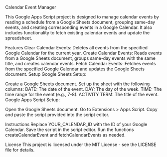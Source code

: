 Calendar Event Manager

This Google Apps Script project is designed to manage calendar events by reading a schedule from a Google Sheets document, grouping same-day events, and creating corresponding events in a Google Calendar. It also includes functionality to fetch existing calendar events and update the spreadsheet.

Features
Clear Calendar Events: Deletes all events from the specified Google Calendar for the current year.
Create Calendar Events: Reads events from a Google Sheets document, groups same-day events with the same title, and creates calendar events.
Fetch Calendar Events: Fetches events from the specified Google Calendar and updates the Google Sheets document.
Setup
Google Sheets Setup:

Create a Google Sheets document.
Set up the sheet with the following columns:
DATE: The date of the event.
DAY: The day of the week.
TIME: The time range for the event (e.g., 7-8).
ACTIVITY TERM: The title of the event.
Google Apps Script Setup:

Open the Google Sheets document.
Go to Extensions > Apps Script.
Copy and paste the script provided into the script editor.

Instructions
Replace YOUR_CALENDAR_ID with the ID of your Google Calendar.
Save the script in the script editor.
Run the functions createCalendarEvent and fetchCalendarEvents as needed.

License
This project is licensed under the MIT License - see the LICENSE file for details.
